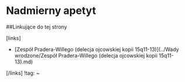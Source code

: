 # Nadmierny apetyt





##Linkujące do tej strony

[links]

- [Zespół Pradera-Willego (delecja ojcowskiej kopii 15q11-13)](../Wady wrodzone/Zespół Pradera-Willego (delecja ojcowskiej kopii 15q11-13).md)


[/links]
!tag:
~

